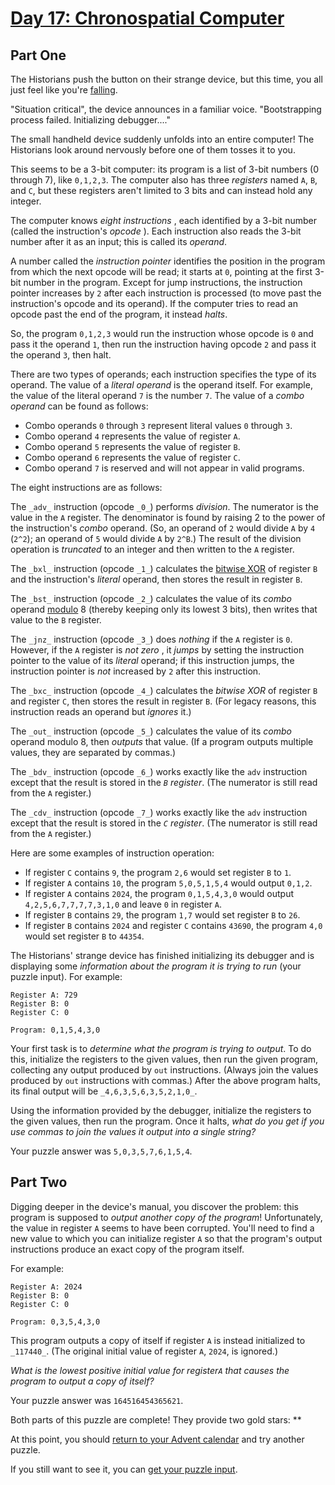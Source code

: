 # [Day 17: Chronospatial Computer](https://adventofcode.com/2024/day/17)
## Part One

The Historians push the button on their strange device, but this time, you all
just feel like you're [falling](https://adventofcode.com/2018/day/6).

"Situation critical", the device announces in a familiar voice. "Bootstrapping
process failed. Initializing debugger...."

The small handheld device suddenly unfolds into an entire computer! The
Historians look around nervously before one of them tosses it to you.

This seems to be a 3-bit computer: its program is a list of 3-bit numbers (0
through 7), like `0,1,2,3`. The computer also has three _registers_ named `A`,
`B`, and `C`, but these registers aren't limited to 3 bits and can instead
hold any integer.

The computer knows _eight instructions_ , each identified by a 3-bit number
(called the instruction's _opcode_ ). Each instruction also reads the 3-bit
number after it as an input; this is called its _operand_.

A number called the _instruction pointer_ identifies the position in the
program from which the next opcode will be read; it starts at `0`, pointing at
the first 3-bit number in the program. Except for jump instructions, the
instruction pointer increases by `2` after each instruction is processed (to
move past the instruction's opcode and its operand). If the computer tries to
read an opcode past the end of the program, it instead _halts_.

So, the program `0,1,2,3` would run the instruction whose opcode is `0` and
pass it the operand `1`, then run the instruction having opcode `2` and pass
it the operand `3`, then halt.

There are two types of operands; each instruction specifies the type of its
operand. The value of a _literal operand_ is the operand itself. For example,
the value of the literal operand `7` is the number `7`. The value of a _combo
operand_ can be found as follows:

  * Combo operands `0` through `3` represent literal values `0` through `3`.
  * Combo operand `4` represents the value of register `A`.
  * Combo operand `5` represents the value of register `B`.
  * Combo operand `6` represents the value of register `C`.
  * Combo operand `7` is reserved and will not appear in valid programs.

The eight instructions are as follows:

The `_adv_` instruction (opcode `_0_`) performs _division_. The numerator is
the value in the `A` register. The denominator is found by raising 2 to the
power of the instruction's _combo_ operand. (So, an operand of `2` would
divide `A` by `4` (`2^2`); an operand of `5` would divide `A` by `2^B`.) The
result of the division operation is _truncated_ to an integer and then written
to the `A` register.

The `_bxl_` instruction (opcode `_1_`) calculates the [bitwise
XOR](https://en.wikipedia.org/wiki/Bitwise_operation#XOR) of register `B` and
the instruction's _literal_ operand, then stores the result in register `B`.

The `_bst_` instruction (opcode `_2_`) calculates the value of its _combo_
operand [modulo](https://en.wikipedia.org/wiki/Modulo) 8 (thereby keeping only
its lowest 3 bits), then writes that value to the `B` register.

The `_jnz_` instruction (opcode `_3_`) does _nothing_ if the `A` register is
`0`. However, if the `A` register is _not zero_ , it _jumps_ by setting the
instruction pointer to the value of its _literal_ operand; if this instruction
jumps, the instruction pointer is _not_ increased by `2` after this
instruction.

The `_bxc_` instruction (opcode `_4_`) calculates the _bitwise XOR_ of
register `B` and register `C`, then stores the result in register `B`. (For
legacy reasons, this instruction reads an operand but _ignores_ it.)

The `_out_` instruction (opcode `_5_`) calculates the value of its _combo_
operand modulo 8, then _outputs_ that value. (If a program outputs multiple
values, they are separated by commas.)

The `_bdv_` instruction (opcode `_6_`) works exactly like the `adv`
instruction except that the result is stored in the _`B` register_. (The
numerator is still read from the `A` register.)

The `_cdv_` instruction (opcode `_7_`) works exactly like the `adv`
instruction except that the result is stored in the _`C` register_. (The
numerator is still read from the `A` register.)

Here are some examples of instruction operation:

  * If register `C` contains `9`, the program `2,6` would set register `B` to `1`.
  * If register `A` contains `10`, the program `5,0,5,1,5,4` would output `0,1,2`.
  * If register `A` contains `2024`, the program `0,1,5,4,3,0` would output `4,2,5,6,7,7,7,7,3,1,0` and leave `0` in register `A`.
  * If register `B` contains `29`, the program `1,7` would set register `B` to `26`.
  * If register `B` contains `2024` and register `C` contains `43690`, the program `4,0` would set register `B` to `44354`.

The Historians' strange device has finished initializing its debugger and is
displaying some _information about the program it is trying to run_ (your
puzzle input). For example:

    
    
    Register A: 729
    Register B: 0
    Register C: 0
    
    Program: 0,1,5,4,3,0
    

Your first task is to _determine what the program is trying to output_. To do
this, initialize the registers to the given values, then run the given
program, collecting any output produced by `out` instructions. (Always join
the values produced by `out` instructions with commas.) After the above
program halts, its final output will be `_4,6,3,5,6,3,5,2,1,0_`.

Using the information provided by the debugger, initialize the registers to
the given values, then run the program. Once it halts, _what do you get if you
use commas to join the values it output into a single string?_

Your puzzle answer was `5,0,3,5,7,6,1,5,4`.

## Part Two

Digging deeper in the device's manual, you discover the problem: this program
is supposed to _output another copy of the program_! Unfortunately, the value
in register `A` seems to have been corrupted. You'll need to find a new value
to which you can initialize register `A` so that the program's output
instructions produce an exact copy of the program itself.

For example:

    
    
    Register A: 2024
    Register B: 0
    Register C: 0
    
    Program: 0,3,5,4,3,0
    

This program outputs a copy of itself if register `A` is instead initialized
to `_117440_`. (The original initial value of register `A`, `2024`, is
ignored.)

_What is the lowest positive initial value for register`A` that causes the
program to output a copy of itself?_

Your puzzle answer was `164516454365621`.

Both parts of this puzzle are complete! They provide two gold stars: **

At this point, you should [return to your Advent calendar](https://adventofcode.com/2024) and try
another puzzle.

If you still want to see it, you can [get your puzzle input](https://adventofcode.com/2024/day/17/input).
